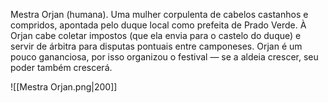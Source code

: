 Mestra Orjan (humana). Uma mulher corpulenta de cabelos castanhos e compridos, apontada pelo duque local como prefeita de Prado Verde. À Orjan cabe coletar impostos (que ela envia para o castelo do duque) e servir de árbitra para disputas pontuais entre camponeses. Orjan é um pouco gananciosa, por isso organizou o festival — se a aldeia crescer, seu poder também crescerá.

![[Mestra Orjan.png|200]]